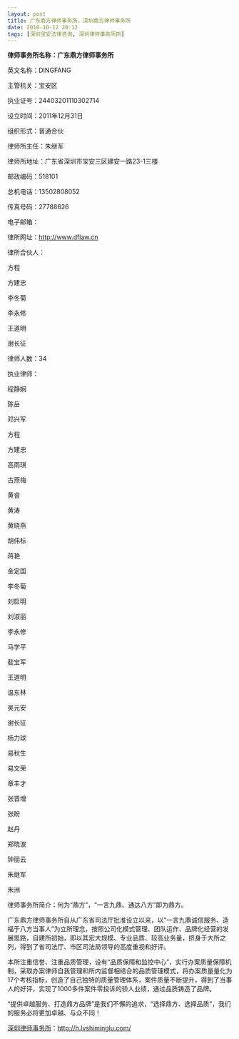 ```yaml
---
layout: post
title: 广东鼎方律师事务所，深圳鼎方律师事务所
date: 2010-10-12 20:12
tags: [深圳宝安法律咨询, 深圳律师事务所网]
---
```

<strong>律师事务所名称：广东鼎方律师事务所</strong>

英文名称：DINGFANG

主管机关：宝安区

执业证号：24403201110302714

设立时间：2011年12月31日

组织形式：普通合伙

律师所主任：朱继军

律师所地址：广东省深圳市宝安三区建安一路23-1三楼

邮政编码：518101

总机电话：13502808052

传真号码：27788626

电子邮箱：

律所网址：http://www.dflaw.cn

律所合伙人：

方程

方建忠

李冬菊

李永修

王道明

谢长征

律师人数：34

执业律师：

程静娴

陈岳

邓兴军

方程

方建忠

高雨琪

古燕梅

黄睿

黄涛

黄晓燕

胡伟标

蒋艳

金定国

李冬菊

刘启明

刘淑丽

李永修

马学平

裴宝军

王道明

温东林

吴元安

谢长征

杨力球

易秋生

易文荣

章丰才

张晋增

张盼

赵丹

郑晓波

钟丽云

朱继军

朱洲

律师事务所简介：何为“鼎方”，“一言九鼎、通达八方”即为鼎方。

广东鼎方律师事务所自从广东省司法厅批准设立以来，以“一言九鼎诚信服务、造福于八方当事人”为立所理念，按照公司化模式管理、团队运作、品牌化经营的发展思路，自建所初始，即以其宏大规模、专业品质、较高业务量，挤身于大所之列，得到了省司法厅、市区司法局领导的高度重视和好评。

本所注重信誉、注重品质管理，设有“品质保障和监控中心”，实行办案质量保障机制，采取办案律师自我管理和所内监督相结合的品质管理模式，将办案质量量化为17个考核指标，创造了自己独特的质量管理体系，案件质量不断提升，得到了当事人的好评，实现了1000多件案件零投诉的骄人业绩，通过品质铸造了品牌。

“提供卓越服务、打造鼎方品牌”是我们不懈的追求，“选择鼎方、选择品质”，我们的服务必将更加卓越、与众不同！


<a href="http://h.lvshiminglu.com/">深圳律师事务所</a>：<a href="http://h.lvshiminglu.com/">http://h.lvshiminglu.com/</a>

